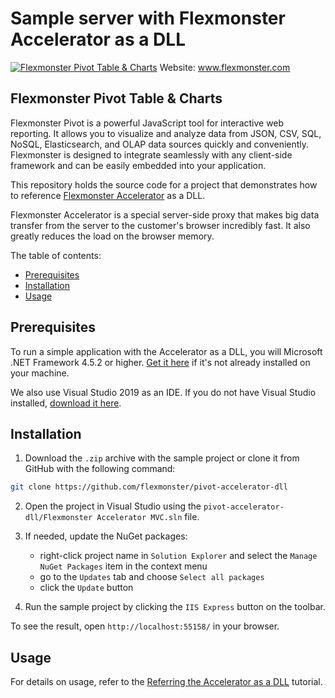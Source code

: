 # Sample server with Flexmonster Accelerator as a DLL
[![Flexmonster Pivot Table & Charts](https://cdn.flexmonster.com/landing.png)](http://flexmonster.com)
Website: www.flexmonster.com

## Flexmonster Pivot Table & Charts

Flexmonster Pivot is a powerful JavaScript tool for interactive web reporting. It allows you to visualize and analyze data from JSON, CSV, SQL, NoSQL, Elasticsearch, and OLAP data sources quickly and conveniently. Flexmonster is designed to integrate seamlessly with any client-side framework and can be easily embedded into your application.

This repository holds the source code for a project that demonstrates how to reference [Flexmonster Accelerator](https://www.flexmonster.com/doc/getting-started-with-accelerator-ssas/) as a DLL.

Flexmonster Accelerator is a special server-side proxy that makes big data transfer from the server to the customer's browser incredibly fast. It also greatly reduces the load on the browser memory.

The table of contents:

- [Prerequisites](#prerequisites)
- [Installation](#installation)
- [Usage](#usage)

## Prerequisites

To run a simple application with the Accelerator as a DLL, you will Microsoft .NET Framework 4.5.2 or higher. [Get it here](https://www.microsoft.com/en-us/download/details.aspx?id=56116) if it's not already installed on your machine.

We also use Visual Studio 2019 as an IDE. If you do not have Visual Studio installed, [download it here](https://visualstudio.microsoft.com/vs/).

## Installation

1. Download the `.zip` archive with the sample project or clone it from GitHub with the following command:

```bash
git clone https://github.com/flexmonster/pivot-accelerator-dll
```
2. Open the project in Visual Studio using the `pivot-accelerator-dll/Flexmonster Accelerator MVC.sln` file.

3. If needed, update the NuGet packages: 
    - right-click project name in `Solution Explorer` and select the `Manage NuGet Packages` item in the context menu
    - go to the `Updates` tab and choose `Select all packages`
    - click the `Update` button
  
4. Run the sample project by clicking the `IIS Express` button on the toolbar.

To see the result, open `http://localhost:55158/` in your browser.

## Usage

For details on usage, refer to the [Referring the Accelerator as a DLL](https://www.flexmonster.com/doc/referring-accelerator-as-a-dll/) tutorial.
